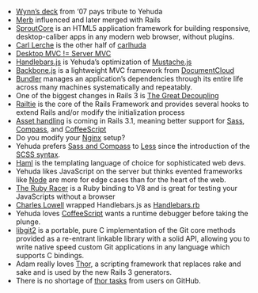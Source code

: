 * [Wynn’s deck](http://www.slideshare.net/pengwynn/javascript-and-ruby-frameworks-presentation) from ‘07 pays tribute to Yehuda
* [Merb](http://www.merbivore.com/) influenced and later merged with Rails
* [SproutCore](http://www.sproutcore.com/) is an HTML5 application framework for building responsive, desktop-caliber apps in any modern web browser, without plugins.
* [Carl Lerche](https://github.com/carllerche) is the other half of [carlhuda](https://github.com/carlhuda)
* [Desktop MVC != Server MVC](http://wiki.sproutcore.com/w/page/12412848/Basics-Introducing%20SproutCore%20MVC)
* [Handlebars.js](http://thechangelog.com/post/1111122817/handlebars-js) is Yehuda’s optimization of [Mustache.js](https://github.com/janl/mustache.js/)
* [Backbone.js](http://documentcloud.github.com/backbone/) is a lightweight MVC framework from [DocumentCloud](http://github.com/documentcloud)
* [Bundler](http://gembundler.com/) manages an application’s dependencies through its entire life across many machines systematically and repeatably.
* One of the biggest changes in Rails 3 is [The Great Decoupling](http://yehudakatz.com/2009/07/19/rails-3-the-great-decoupling/)
* [Railtie](http://edgeapi.rubyonrails.org/classes/Rails/Railtie.html) is the core of the Rails Framework and provides several hooks to extend Rails and/or modify the initialization process
* [Asset handling](https://github.com/wycats/rails_assets) is coming in Rails 3.1, meaning better support for [Sass](http://thechangelog.com/post/254788034/episode-0-0-1-haml-sass-and-compass), [Compass](http://thechangelog.com/post/254788034/episode-0-0-1-haml-sass-and-compass), and [CoffeeScript](http://thechangelog.com/post/849754840/episode-0-2-9-coffeescript-with-jeremy-ashkenas)
* Do you modify your [Nginx](http://nginx.org/) setup?
* Yehuda prefers [Sass and Compass](http://thechangelog.com/post/254788034/episode-0-0-1-haml-sass-and-compass) to [Less](http://lesscss.org/) since the introduction of the [SCSS syntax](http://sass-lang.com/#variables).
* [Haml](http://haml-lang.com/) is the templating language of choice for sophisticated web devs.
* Yehuda likes JavaScript on the server but thinks evented frameworks like [Node](http://nodejs.org) are more for edge cases than for the heart of the web.
* [The Ruby Racer](http://thechangelog.com/post/590066537/episode-0-2-3-live-the-ruby-racer-with-charles-lowell) is a Ruby binding to V8 and is great for testing your JavaScripts without a browser
* [Charles Lowell](http://github.com/cowboyd) wrapped Handlebars.js as [Handlebars.rb](http://thechangelog.com/post/1417702799/handlebars-rb-ruby-bindings-for-handlebars-js)
* Yehuda loves [CoffeeScript](http://jashkenas.github.com/coffee-script/) wants a runtime debugger before taking the plunge.
* [libgit2](http://libgit2.github.com/) is a portable, pure C implementation of the Git core methods provided as a re-entrant linkable library with a solid API, allowing you to write native speed custom Git applications in any language which supports C bindings.
* Adam really loves [Thor](https://github.com/wycats/thor), a scripting framework that replaces rake and sake and is used by the new Rails 3 generators.
* There is no shortage of [thor tasks](https://github.com/search?utf8=%E2%9C%93&q=thor-tasks) from users on GitHub.